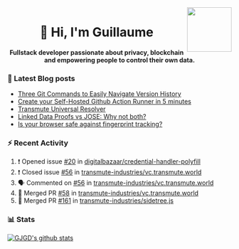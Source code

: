 <img align='right' src='https://user-images.githubusercontent.com/5713670/87202985-820dcb80-c2b6-11ea-9f56-7ec461c497c3.gif' width='100"'>

<h1 align="center">👋 Hi, I'm Guillaume</h1>
<h4 align="center">Fullstack developer passionate about privacy, blockchain and empowering people to control their own data.

### 📝 Latest Blog posts

<!-- BLOG-POST-LIST:START -->
- [Three Git Commands to Easily Navigate Version History](https://gjgd.medium.com/three-git-commands-to-easily-navigate-version-history-95998c391353?source=rss-35e0d58bf235------2)
- [Create your Self-Hosted Github Action Runner in 5 minutes](https://gjgd.medium.com/create-your-self-hosted-github-action-runner-in-5-minutes-a9eff615edc4?source=rss-35e0d58bf235------2)
- [Transmute Universal Resolver](https://medium.com/transmute-techtalk/transmute-universal-resolver-b6c8509858f?source=rss-35e0d58bf235------2)
- [Linked Data Proofs vs JOSE: Why not both?](https://medium.com/transmute-techtalk/linked-data-proofs-vs-jose-why-not-both-1594393418cc?source=rss-35e0d58bf235------2)
- [Is your browser safe against fingerprint tracking?](https://gjgd.medium.com/is-your-browser-safe-against-fingerprint-tracking-6126952b805b?source=rss-35e0d58bf235------2)
<!-- BLOG-POST-LIST:END -->

### :zap: Recent Activity

<!--START_SECTION:activity-->
1. ❗️ Opened issue [#20](https://github.com/digitalbazaar/credential-handler-polyfill/issues/20) in [digitalbazaar/credential-handler-polyfill](https://github.com/digitalbazaar/credential-handler-polyfill)
2. ❗️ Closed issue [#56](https://github.com/transmute-industries/vc.transmute.world/issues/56) in [transmute-industries/vc.transmute.world](https://github.com/transmute-industries/vc.transmute.world)
3. 🗣 Commented on [#56](https://github.com/transmute-industries/vc.transmute.world/issues/56) in [transmute-industries/vc.transmute.world](https://github.com/transmute-industries/vc.transmute.world)
4. 🎉 Merged PR [#58](https://github.com/transmute-industries/vc.transmute.world/pull/58) in [transmute-industries/vc.transmute.world](https://github.com/transmute-industries/vc.transmute.world)
5. 🎉 Merged PR [#161](https://github.com/transmute-industries/sidetree.js/pull/161) in [transmute-industries/sidetree.js](https://github.com/transmute-industries/sidetree.js)
<!--END_SECTION:activity-->

### 📊 Stats

[![GJGD's github stats](https://github-readme-stats.vercel.app/api?username=gjgd&count_private=true&show_icons=true&custom_title=My%20Github%20Stats)](https://github.com/anuraghazra/github-readme-stats)
